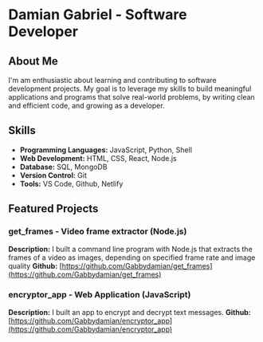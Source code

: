 # Damian Gabriel - Software Developer

## About Me

I'm am enthusiastic about learning and contributing to software development projects. My goal is to leverage my skills to build meaningful applications and programs that solve real-world problems, by writing clean and efficient code, and growing as a developer.

## Skills

- **Programming Languages:** JavaScript, Python, Shell
- **Web Development:** HTML, CSS, React, Node.js
- **Database:** SQL, MongoDB
- **Version Control:** Git
- **Tools:** VS Code, Github, Netlify

## Featured Projects

### get_frames - Video frame extractor (Node.js)

**Description:** I built a command line program with Node.js that extracts the frames of a video as images, depending on specified frame rate and image quality
**Github:** [https://github.com/Gabbydamian/get_frames](https://github.com/Gabbydamian/get_frames)


### encryptor_app - Web Application (JavaScript)

**Description:** I built an app to encrypt and decrypt text messages.
**Github:** [https://github.com/Gabbydamian/encryptor_app](https://github.com/Gabbydamian/encryptor_app)
